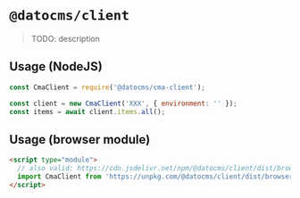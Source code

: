 # `@datocms/client`

> TODO: description

## Usage (NodeJS)

```js
const CmaClient = require('@datocms/cma-client');

const client = new CmaClient('XXX', { environment: '' });
const items = await client.items.all();
```

## Usage (browser module)

```html
<script type="module">
  // also valid: https://cdn.jsdelivr.net/npm/@datocms/client/dist/browser/index.js
  import CmaClient from 'https://unpkg.com/@datocms/client/dist/browser/index.js';
</script>
```

